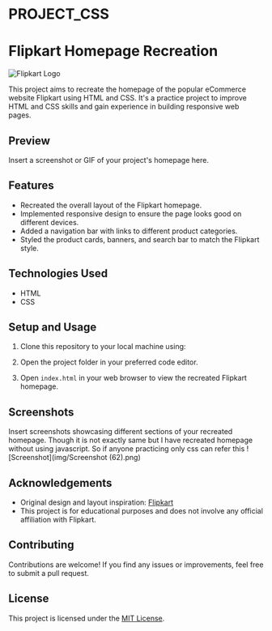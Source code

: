 # PROJECT_CSS
# Flipkart Homepage Recreation

![Flipkart Logo](flipkart-logo.png)

This project aims to recreate the homepage of the popular eCommerce website Flipkart using HTML and CSS. It's a practice project to improve HTML and CSS skills and gain experience in building responsive web pages.

## Preview

Insert a screenshot or GIF of your project's homepage here.

## Features

- Recreated the overall layout of the Flipkart homepage.
- Implemented responsive design to ensure the page looks good on different devices.
- Added a navigation bar with links to different product categories.
- Styled the product cards, banners, and search bar to match the Flipkart style.

## Technologies Used

- HTML
- CSS

## Setup and Usage

1. Clone this repository to your local machine using:

2. Open the project folder in your preferred code editor.

3. Open `index.html` in your web browser to view the recreated Flipkart homepage.

## Screenshots

Insert screenshots showcasing different sections of your recreated homepage.
Though it is not exactly same but I have recreated homepage without using javascript. So if anyone practicing only css can refer this
![Screenshot](img/Screenshot (62).png)


## Acknowledgements

- Original design and layout inspiration: [Flipkart](https://www.flipkart.com)
- This project is for educational purposes and does not involve any official affiliation with Flipkart.

## Contributing

Contributions are welcome! If you find any issues or improvements, feel free to submit a pull request.

## License

This project is licensed under the [MIT License](LICENSE).
